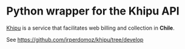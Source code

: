# Python wrapper for the Khipu API

[Khipu](https://khipu.com/home) is a service that facilitates web billing and collection in **Chile**.

See https://github.com/jrperdomoz/khipu/tree/develop
